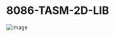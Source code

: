 # 8086-TASM-2D-LIB
![image](https://user-images.githubusercontent.com/108875469/177835372-d04a8caf-efcd-4cb4-a41e-692cae2d1aac.png)
